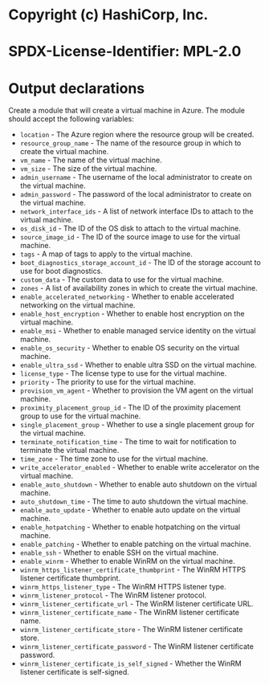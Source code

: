 # Copyright (c) HashiCorp, Inc.
# SPDX-License-Identifier: MPL-2.0

# Output declarations

Create a module that will create a virtual machine in Azure. The module should accept the following variables:

- `location` - The Azure region where the resource group will be created.
- `resource_group_name` - The name of the resource group in which to create the virtual machine.
- `vm_name` - The name of the virtual machine.
- `vm_size` - The size of the virtual machine.
- `admin_username` - The username of the local administrator to create on the virtual machine.
- `admin_password` - The password of the local administrator to create on the virtual machine.
- `network_interface_ids` - A list of network interface IDs to attach to the virtual machine.
- `os_disk_id` - The ID of the OS disk to attach to the virtual machine.
- `source_image_id` - The ID of the source image to use for the virtual machine.
- `tags` - A map of tags to apply to the virtual machine.
- `boot_diagnostics_storage_account_id` - The ID of the storage account to use for boot diagnostics.
- `custom_data` - The custom data to use for the virtual machine.
- `zones` - A list of availability zones in which to create the virtual machine.
- `enable_accelerated_networking` - Whether to enable accelerated networking on the virtual machine.
- `enable_host_encryption` - Whether to enable host encryption on the virtual machine.
- `enable_msi` - Whether to enable managed service identity on the virtual machine.
- `enable_os_security` - Whether to enable OS security on the virtual machine.
- `enable_ultra_ssd` - Whether to enable ultra SSD on the virtual machine.
- `license_type` - The license type to use for the virtual machine.
- `priority` - The priority to use for the virtual machine.
- `provision_vm_agent` - Whether to provision the VM agent on the virtual machine.
- `proximity_placement_group_id` - The ID of the proximity placement group to use for the virtual machine.
- `single_placement_group` - Whether to use a single placement group for the virtual machine.
- `terminate_notification_time` - The time to wait for notification to terminate the virtual machine.
- `time_zone` - The time zone to use for the virtual machine.
- `write_accelerator_enabled` - Whether to enable write accelerator on the virtual machine.
- `enable_auto_shutdown` - Whether to enable auto shutdown on the virtual machine.
- `auto_shutdown_time` - The time to auto shutdown the virtual machine.
- `enable_auto_update` - Whether to enable auto update on the virtual machine.
- `enable_hotpatching` - Whether to enable hotpatching on the virtual machine.
- `enable_patching` - Whether to enable patching on the virtual machine.
- `enable_ssh` - Whether to enable SSH on the virtual machine.
- `enable_winrm` - Whether to enable WinRM on the virtual machine.
- `winrm_https_listener_certificate_thumbprint` - The WinRM HTTPS listener certificate thumbprint.
- `winrm_https_listener_type` - The WinRM HTTPS listener type.
- `winrm_listener_protocol` - The WinRM listener protocol.
- `winrm_listener_certificate_url` - The WinRM listener certificate URL.
- `winrm_listener_certificate_name` - The WinRM listener certificate name.
- `winrm_listener_certificate_store` - The WinRM listener certificate store.
- `winrm_listener_certificate_password` - The WinRM listener certificate password.
- `winrm_listener_certificate_is_self_signed` - Whether the WinRM listener certificate is self-signed.  
